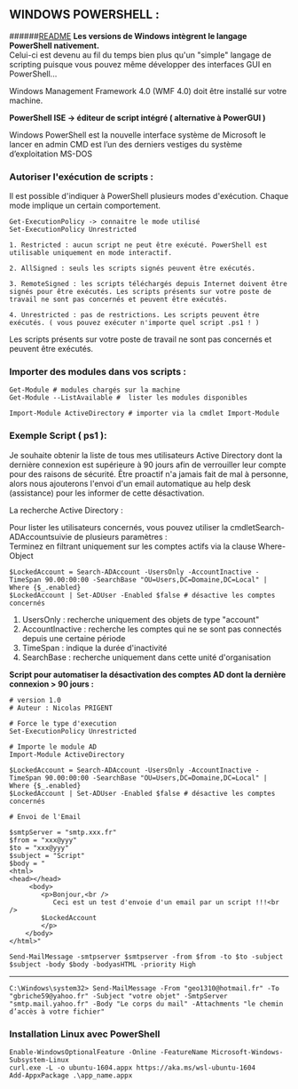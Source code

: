 

WINDOWS POWERSHELL : 
---------------------------------------------------------------------------------------------------------
######[README](/README.md)
**Les versions de Windows intègrent le langage PowerShell nativement.**  
Celui-ci est devenu au fil du temps bien plus qu'un "simple" langage de scripting puisque vous pouvez même développer 
des interfaces GUI en PowerShell...

Windows Management Framework 4.0 (WMF 4.0) doit être installé sur votre machine.

**PowerShell ISE -> éditeur de script intégré ( alternative à PowerGUI )**

Windows PowerShell est la nouvelle interface système de Microsoft le lancer en admin
CMD est l’un des derniers vestiges du système d’exploitation MS-DOS

### Autoriser l'exécution de scripts :

Il est possible d'indiquer à PowerShell plusieurs modes d'exécution. Chaque mode implique un certain comportement.

    Get-ExecutionPolicy -> connaitre le mode utilisé
    Set-ExecutionPolicy Unrestricted

    1. Restricted : aucun script ne peut être exécuté. PowerShell est utilisable uniquement en mode interactif.

    2. AllSigned : seuls les scripts signés peuvent être exécutés.

    3. RemoteSigned : les scripts téléchargés depuis Internet doivent être signés pour être exécutés. Les scripts présents sur votre poste de travail ne sont pas concernés et peuvent être exécutés.

    4. Unrestricted : pas de restrictions. Les scripts peuvent être exécutés. ( vous pouvez exécuter n'importe quel script .ps1 ! )
    
    
Les scripts présents sur votre poste de travail ne sont pas concernés et peuvent être exécutés.

### Importer des modules dans vos scripts :

    Get-Module # modules chargés sur la machine
    Get-Module --ListAvailable #  lister les modules disponibles
    
    Import-Module ActiveDirectory # importer via la cmdlet Import-Module
 
### Exemple Script ( ps1 ):
 
Je souhaite obtenir la liste de tous mes utilisateurs Active Directory dont la dernière connexion est supérieure à 90 jours 
afin de verrouiller leur compte pour des raisons de sécurité. Être proactif n'a jamais fait de mal à personne, 
alors nous ajouterons l'envoi d'un email automatique au help desk (assistance) pour les informer de cette désactivation.  
 
La recherche Active Directory :

Pour lister les utilisateurs concernés, vous pouvez utiliser la cmdletSearch-ADAccountsuivie de plusieurs paramètres :  
Terminez en filtrant uniquement sur les comptes actifs via la clause Where-Object

    $LockedAccount = Search-ADAccount -UsersOnly -AccountInactive -TimeSpan 90.00:00:00 -SearchBase "OU=Users,DC=Domaine,DC=Local" | Where {$_.enabled}
    $LockedAccount | Set-ADUser -Enabled $false # désactive les comptes concernés
    
1. UsersOnly : recherche uniquement des objets de type "account"
2. AccountInactive : recherche les comptes qui ne se sont pas connectés depuis une certaine période
3. TimeSpan : indique la durée d'inactivité
4. SearchBase : recherche uniquement dans cette unité d'organisation  

**Script pour automatiser la désactivation des comptes AD dont la dernière connexion > 90 jours :**


    # version 1.0
    # Auteur : Nicolas PRIGENT

    # Force le type d'execution
    Set-ExecutionPolicy Unrestricted

    # Importe le module AD
    Import-Module ActiveDirectory
    
    $LockedAccount = Search-ADAccount -UsersOnly -AccountInactive -TimeSpan 90.00:00:00 -SearchBase "OU=Users,DC=Domaine,DC=Local" | Where {$_.enabled}
    $LockedAccount | Set-ADUser -Enabled $false # désactive les comptes concernés
    
    # Envoi de l'Email
    
    $smtpServer = "smtp.xxx.fr"
    $from = "xxx@yyy"
    $to = "xxx@yyy"
    $subject = "Script"
    $body = "
    <html>
    <head></head>
         <body>
            <p>Bonjour,<br />
               Ceci est un test d'envoie d'un email par un script !!!<br />
            $LockedAccount
            </p>
        </body>
    </html>"

    Send-MailMessage -smtpserver $smtpserver -from $from -to $to -subject $subject -body $body -bodyasHTML -priority High
  
---
    
    C:\Windows\system32> Send-MailMessage -From "geo1310@hotmail.fr" -To "gbriche59@yahoo.fr" -Subject "votre objet" -SmtpServer "smtp.mail.yahoo.fr" -Body "Le corps du mail" -Attachments "le chemin d’accès à votre fichier"

### Installation Linux avec PowerShell
    Enable-WindowsOptionalFeature -Online -FeatureName Microsoft-Windows-Subsystem-Linux
    curl.exe -L -o ubuntu-1604.appx https://aka.ms/wsl-ubuntu-1604
    Add-AppxPackage .\app_name.appx










